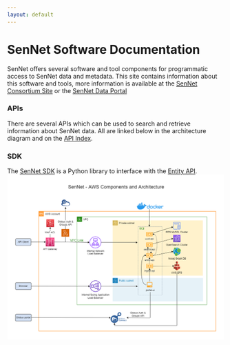 ```yaml
---
layout: default
---
```


# SenNet Software Documentation

SenNet offers several software and tool components for programmatic access to SenNet data and metadata.  This site contains information about this software and tools, more information is available at the [SenNet Consortium Site](https://sennetconsortium.org/) or the [SenNet Data Portal](https://data.sennetconsortium.org)

### APIs
There are several APIs which can be used to search and retrieve information about SenNet data.  All are linked below in the architecture diagram and on the [API Index](/apis).

### SDK
The [SenNet SDK](/sdk) is a Python library to interface with the [Entity API](https://smart-api.info/ui/0065e419668f3336a40d1f5ab89c6ba3).
![SenNet AWS Workflow](./imgs/SenNet-AWS-Workflow.png)